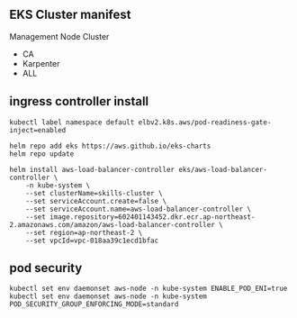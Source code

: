 ## EKS Cluster manifest
Management Node Cluster
- CA
- Karpenter
- ALL

## ingress controller install
```
kubectl label namespace default elbv2.k8s.aws/pod-readiness-gate-inject=enabled
```
```
helm repo add eks https://aws.github.io/eks-charts
helm repo update

helm install aws-load-balancer-controller eks/aws-load-balancer-controller \
    -n kube-system \
    --set clusterName=skills-cluster \
    --set serviceAccount.create=false \
    --set serviceAccount.name=aws-load-balancer-controller \
    --set image.repository=602401143452.dkr.ecr.ap-northeast-2.amazonaws.com/amazon/aws-load-balancer-controller \
    --set region=ap-northeast-2 \
    --set vpcId=vpc-018aa39c1ecd1bfac
```

## pod security
```
kubectl set env daemonset aws-node -n kube-system ENABLE_POD_ENI=true
kubectl set env daemonset aws-node -n kube-system POD_SECURITY_GROUP_ENFORCING_MODE=standard
```